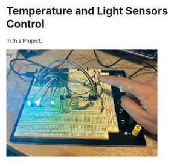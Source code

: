 # Temperature and Light Sensors Control

In this Project, 




<img src='./pictures/circuit.jpg' width='400'>
